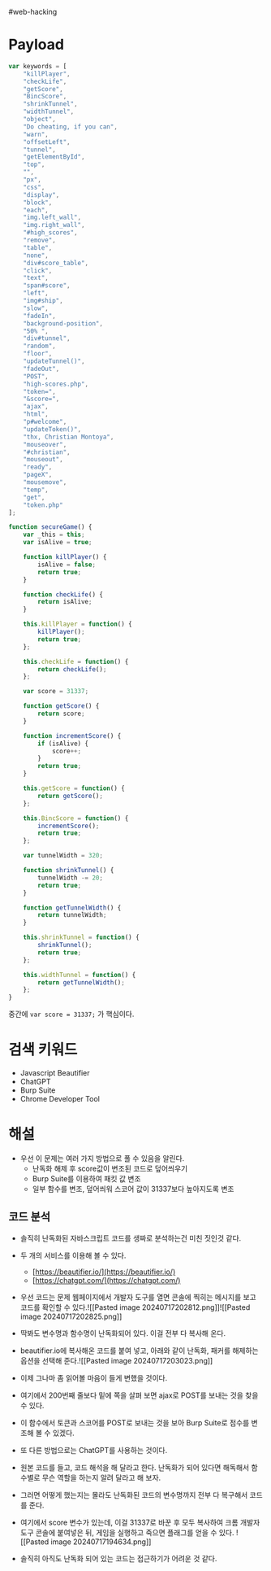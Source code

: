 #web-hacking

# Payload
```javascript
var keywords = [
    "killPlayer", 
    "checkLife", 
    "getScore", 
    "BincScore", 
    "shrinkTunnel", 
    "widthTunnel", 
    "object", 
    "Do cheating, if you can", 
    "warn", 
    "offsetLeft", 
    "tunnel", 
    "getElementById", 
    "top", 
    "", 
    "px", 
    "css", 
    "display", 
    "block", 
    "each", 
    "img.left_wall", 
    "img.right_wall", 
    "#high_scores", 
    "remove", 
    "table", 
    "none", 
    "div#score_table", 
    "click", 
    "text", 
    "span#score", 
    "left", 
    "img#ship", 
    "slow", 
    "fadeIn", 
    "background-position", 
    "50% ", 
    "div#tunnel", 
    "random", 
    "floor", 
    "updateTunnel()", 
    "fadeOut", 
    "POST", 
    "high-scores.php", 
    "token=", 
    "&score=", 
    "ajax", 
    "html", 
    "p#welcome", 
    "updateToken()", 
    "thx, Christian Montoya", 
    "mouseover", 
    "#christian", 
    "mouseout", 
    "ready", 
    "pageX", 
    "mousemove", 
    "temp", 
    "get", 
    "token.php"
];

function secureGame() {
    var _this = this;
    var isAlive = true;

    function killPlayer() {
        isAlive = false;
        return true;
    }

    function checkLife() {
        return isAlive;
    }

    this.killPlayer = function() {
        killPlayer();
        return true;
    };

    this.checkLife = function() {
        return checkLife();
    };

    var score = 31337;

    function getScore() {
        return score;
    }

    function incrementScore() {
        if (isAlive) {
            score++;
        }
        return true;
    }

    this.getScore = function() {
        return getScore();
    };

    this.BincScore = function() {
        incrementScore();
        return true;
    };

    var tunnelWidth = 320;

    function shrinkTunnel() {
        tunnelWidth -= 20;
        return true;
    }

    function getTunnelWidth() {
        return tunnelWidth;
    }

    this.shrinkTunnel = function() {
        shrinkTunnel();
        return true;
    };

    this.widthTunnel = function() {
        return getTunnelWidth();
    };
}
```
중간에 `var score = 31337;` 가 핵심이다.
# 검색 키워드
- Javascript Beautifier
- ChatGPT
- Burp Suite
- Chrome Developer Tool
# 해설
- 우선 이 문제는 여러 가지 방법으로 풀 수 있음을 알린다.
	- 난독화 해제 후 score값이 변조된 코드로 덮어씌우기
	- Burp Suite를 이용하여 패킷 값 변조
	- 일부 함수를 변조, 덮어씌워 스코어 값이 31337보다 높아지도록 변조
## 코드 분석
- 솔직히 난독화된 자바스크립트 코드를 생짜로 분석하는건 미친 짓인것 같다.
- 두 개의 서비스를 이용해 볼 수 있다.
	- [https://beautifier.io/](https://beautifier.io/)
	- [https://chatgpt.com/](https://chatgpt.com/)
- 우선 코드는 문제 웹페이지에서 개발자 도구를 열면 콘솔에 찍히는 메시지를 보고 코드를 확인할 수 있다.![[Pasted image 20240717202812.png]]![[Pasted image 20240717202825.png]]
- 딱봐도 변수명과 함수명이 난독화되어 있다. 이걸 전부 다 복사해 온다.
- beautifier.io에 복사해온 코드를 붙여 넣고, 아래와 같이 난독화, 패커를 해제하는 옵션을 선택해 준다.![[Pasted image 20240717203023.png]]
- 이제 그나마 좀 읽어볼 마음이 들게 변했을 것이다.
- 여기에서 200번째 줄보다 밑에 쪽을 살펴 보면 ajax로 POST를 보내는 것을 찾을 수 있다.
- 이 함수에서 토큰과 스코어를 POST로 보내는 것을 보아 Burp Suite로 점수를 변조해 볼 수 있겠다.

- 또 다른 방법으로는 ChatGPT를 사용하는 것이다.
- 원본 코드를 들고, 코드 해석을 해 달라고 한다. 난독화가 되어 있다면 해독해서 함수별로 무슨 역할을 하는지 알려 달라고 해 보자.
- 그러면 어떻게 했는지는 몰라도 난독화된 코드의 변수명까지 전부 다 복구해서 코드를 준다.
- 여기에서 score 변수가 있는데, 이걸 31337로 바꾼 후 모두 복사하여 크롬 개발자 도구 콘솔에 붙여넣은 뒤, 게임을 실행하고 죽으면 플래그를 얻을 수 있다.
![[Pasted image 20240717194634.png]]

- 솔직히 아직도 난독화 되어 있는 코드는 접근하기가 어려운 것 같다.